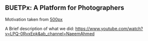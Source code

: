 ## BUETPx: A Platform for Photographers

Motivation taken from [500px](500px.com)

A Brief description of what we did: https://www.youtube.com/watch?v=LPQ-0RvxEpk&ab_channel=NaeemAhmed
